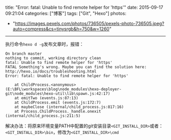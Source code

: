 title: "Error: fatal: Unable to find remote helper for 'https'"
date: 2015-09-17 09:21:04
categories: ["博客"]
tags: ["Git", "Hexo"]
photos:
  - "https://images.pexels.com/photos/736505/pexels-photo-736505.jpeg?auto=compress&cs=tinysrgb&h=750&w=1260"
---

执行命令`hexo d -g`发布文章时，报错：

```
On branch master
nothing to commit, working directory clean
fatal: Unable to find remote helper for 'https'
FATAL Something's wrong. Maybe you can find the solution here: http://hexo.io/docs/troubleshooting.html
Error: fatal: Unable to find remote helper for 'https'

    at ChildProcess.<anonymous> (E:\BFL\workspaces\blog\node_modules\hexo-deployer-git\node_modules\hexo-util\lib\spawn.js:42:17)
    at emitTwo (events.js:87:13)
    at ChildProcess.emit (events.js:172:7)
    at maybeClose (internal/child_process.js:817:16)
    at Process.ChildProcess._handle.onexit (internal/child_process.js:211:5)

```

解决办法：将原来环境变量PATH中配置的git安装目录`<GIT_INSTALL_DIR>`或者：`<GIT_INSTALL_DIR>\bin`，修改为`<GIT_INSTALL_DIR>\cmd`
